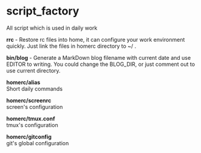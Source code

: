 script_factory
==============

All script which is used in daily work

**rrc** - Restore rc files into home, it can configure your work environment quickly.
       Just link the files in homerc directory to ~/ .

**bin/blog** - Generate a MarkDown blog filename with current date and use EDITOR to writing.
        You could change the BLOG_DIR, or just comment out to use current directory.

**homerc/alias**   
	Short daily commands   

**homerc/screenrc**   
	screen's configuration   

**homerc/tmux.conf**   
	tmux's configuration   

**homerc/gitconfig**   
	git's global configuration   
